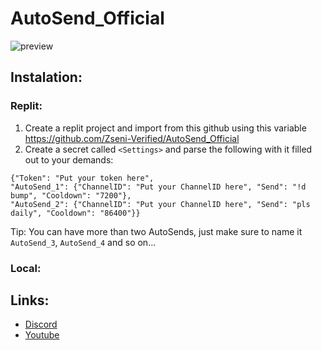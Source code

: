 # AutoSend_Official
![preview](https://github.com/Zseni-Verified/AutoSend_Official/blob/main/AutoSend.png?raw=true)

## Instalation:

### Replit:
1. Create a replit project and import from this github using this variable https://github.com/Zseni-Verified/AutoSend_Official
2. Create a secret called `<Settings>` and parse the following with it filled out to your demands:
  ```
  {"Token": "Put your token here", 
  "AutoSend_1": {"ChannelID": "Put your ChannelID here", "Send": "!d bump", "Cooldown": "7200"}, 
  "AutoSend_2": {"ChannelID": "Put your ChannelID here", "Send": "pls daily", "Cooldown": "86400"}}
  ```
  Tip: You can have more than two AutoSends, just make sure to name it `AutoSend_3`, `AutoSend_4` and so on...

### Local:



## Links:
* [Discord](https://discord.gg/SXng95f)
* [Youtube](http://bit.ly/Zseni-Youtube)
